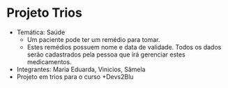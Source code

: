 # Projeto Trios
* Temática: Saúde
  * Um paciente pode ter um remédio para tomar.
  * Estes remédios possuem nome e data de validade. Todos os dados serão cadastrados pela pessoa que irá gerenciar estes medicamentos.
* Integrantes: Maria Eduarda, Vinicios, Sâmela
* Projeto em trios para o curso +Devs2Blu
